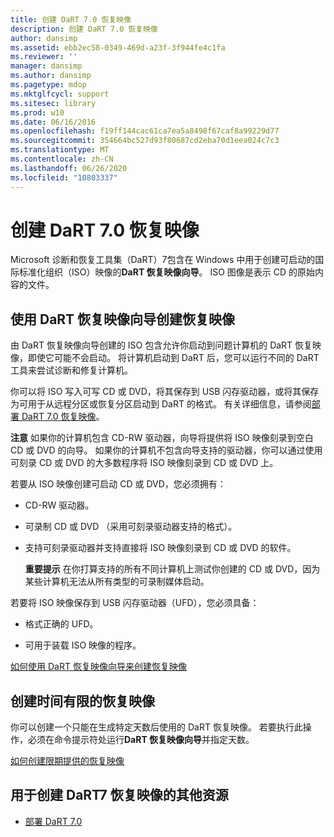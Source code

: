 ```yaml
---
title: 创建 DaRT 7.0 恢复映像
description: 创建 DaRT 7.0 恢复映像
author: dansimp
ms.assetid: ebb2ec58-0349-469d-a23f-3f944fe4c1fa
ms.reviewer: ''
manager: dansimp
ms.author: dansimp
ms.pagetype: mdop
ms.mktglfcycl: support
ms.sitesec: library
ms.prod: w10
ms.date: 06/16/2016
ms.openlocfilehash: f19ff144cac61ca7ea5a8498f67caf8a99229d77
ms.sourcegitcommit: 354664bc527d93f80687cd2eba70d1eea024c7c3
ms.translationtype: MT
ms.contentlocale: zh-CN
ms.lasthandoff: 06/26/2020
ms.locfileid: "10803337"
---
```

# 创建 DaRT 7.0 恢复映像


Microsoft 诊断和恢复工具集（DaRT）7包含在 Windows 中用于创建可启动的国际标准化组织（ISO）映像的**DaRT 恢复映像向导**。 ISO 图像是表示 CD 的原始内容的文件。

## 使用 DaRT 恢复映像向导创建恢复映像


由 DaRT 恢复映像向导创建的 ISO 包含允许你启动到问题计算机的 DaRT 恢复映像，即使它可能不会启动。 将计算机启动到 DaRT 后，您可以运行不同的 DaRT 工具来尝试诊断和修复计算机。

你可以将 ISO 写入可写 CD 或 DVD，将其保存到 USB 闪存驱动器，或将其保存为可用于从远程分区或恢复分区启动到 DaRT 的格式。 有关详细信息，请参阅[部署 DaRT 7.0 恢复映像](deploying-the-dart-70-recovery-image-dart-7.md)。

**注意** 如果你的计算机包含 CD-RW 驱动器，向导将提供将 ISO 映像刻录到空白 CD 或 DVD 的向导。 如果你的计算机不包含向导支持的驱动器，你可以通过使用可刻录 CD 或 DVD 的大多数程序将 ISO 映像刻录到 CD 或 DVD 上。

 

若要从 ISO 映像创建可启动 CD 或 DVD，您必须拥有：

-   CD-RW 驱动器。

-   可录制 CD 或 DVD （采用可刻录驱动器支持的格式）。

-   支持可刻录驱动器并支持直接将 ISO 映像刻录到 CD 或 DVD 的软件。

    **重要提示** 在你打算支持的所有不同计算机上测试你创建的 CD 或 DVD，因为某些计算机无法从所有类型的可录制媒体启动。

     

若要将 ISO 映像保存到 USB 闪存驱动器（UFD），您必须具备：

-   格式正确的 UFD。

-   可用于装载 ISO 映像的程序。

[如何使用 DaRT 恢复映像向导来创建恢复映像](how-to-use-the-dart-recovery-image-wizard-to-create-the-recovery-image-dart-7.md)

## 创建时间有限的恢复映像


你可以创建一个只能在生成特定天数后使用的 DaRT 恢复映像。 若要执行此操作，必须在命令提示符处运行**DaRT 恢复映像向导**并指定天数。

[如何创建限期提供的恢复映像](how-to-create-a-time-limited-recovery-image-dart-7.md)

## 用于创建 DaRT7 恢复映像的其他资源


-   [部署 DaRT 7.0](deploying-dart-70-new-ia.md)

 

 





